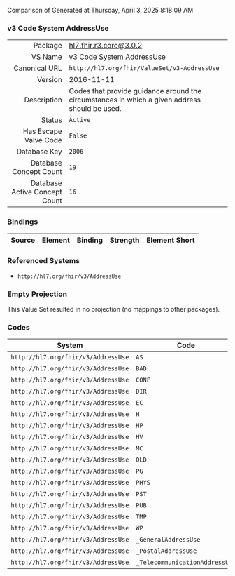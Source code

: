 Comparison of 
Generated at Thursday, April 3, 2025 8:18:09 AM

### v3 Code System AddressUse

|      |     |
| ---: | --- |
| Package | hl7.fhir.r3.core@3.0.2 |
| VS Name | v3 Code System AddressUse |
| Canonical URL | `http://hl7.org/fhir/ValueSet/v3-AddressUse` |
| Version | 2016-11-11 |
| Description | Codes that provide guidance around the circumstances in which a given address should be used. |
| Status | `Active` |
| Has Escape Valve Code | `False` |
| Database Key | `2006` |
| Database Concept Count | `19` |
| Database Active Concept Count | `16` |
### Bindings

| Source | Element | Binding | Strength | Element Short |
| ------ | ------- | ------- | -------- | ------------- |

### Referenced Systems

* `http://hl7.org/fhir/v3/AddressUse`
### Empty Projection

This Value Set resulted in no projection (no mappings to other packages).

### Codes

| System | Code | Display |
| ------ | ---- | ------- |
| `http://hl7.org/fhir/v3/AddressUse` | `AS` | answering service |
| `http://hl7.org/fhir/v3/AddressUse` | `BAD` | bad address |
| `http://hl7.org/fhir/v3/AddressUse` | `CONF` | confidential address |
| `http://hl7.org/fhir/v3/AddressUse` | `DIR` | direct |
| `http://hl7.org/fhir/v3/AddressUse` | `EC` | emergency contact |
| `http://hl7.org/fhir/v3/AddressUse` | `H` | home address |
| `http://hl7.org/fhir/v3/AddressUse` | `HP` | primary home |
| `http://hl7.org/fhir/v3/AddressUse` | `HV` | vacation home |
| `http://hl7.org/fhir/v3/AddressUse` | `MC` | mobile contact) |
| `http://hl7.org/fhir/v3/AddressUse` | `OLD` | no longer in use |
| `http://hl7.org/fhir/v3/AddressUse` | `PG` | pager |
| `http://hl7.org/fhir/v3/AddressUse` | `PHYS` | physical visit address |
| `http://hl7.org/fhir/v3/AddressUse` | `PST` | postal address |
| `http://hl7.org/fhir/v3/AddressUse` | `PUB` | public |
| `http://hl7.org/fhir/v3/AddressUse` | `TMP` | temporary address |
| `http://hl7.org/fhir/v3/AddressUse` | `WP` | work place |
| `http://hl7.org/fhir/v3/AddressUse` | `_GeneralAddressUse` | _GeneralAddressUse |
| `http://hl7.org/fhir/v3/AddressUse` | `_PostalAddressUse` | _PostalAddressUse |
| `http://hl7.org/fhir/v3/AddressUse` | `_TelecommunicationAddressUse` | _TelecommunicationAddressUse |
